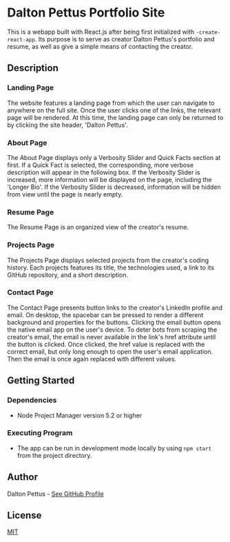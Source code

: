 # Dalton Pettus Portfolio Site

This is a webapp built with React.js after being first initialized with `-create-react-app`. Its purpose is to serve as creator Dalton Pettus's portfolio and resume, as well as give a simple means of contacting the creator.

## Description

### Landing Page

The website features a landing page from which the user can navigate to anywhere on the full site. Once the user clicks one of the links, the relevant page will be rendered. At this time, the landing page can only be returned to by clicking the site header, 'Dalton Pettus'.

### About Page

The About Page displays only a Verbosity Slider and Quick Facts section at first. If a Quick Fact is selected, the corresponding, more verbose description will appear in the following box. If the Verbosity Slider is increased, more information will be displayed on the page, including the 'Longer Bio'. If the Verbosity Slider is decreased, information will be hidden from view until the page is nearly empty.

### Resume Page

The Resume Page is an organized view of the creator's resume.

### Projects Page

The Projects Page displays selected projects from the creator's coding history. Each projects features its title, the technologies used, a link to its GitHub repository, and a short description.

### Contact Page

The Contact Page presents button links to the creator's LinkedIn profile and email. On desktop, the spacebar can be pressed to render a different background and properties for the buttons. Clicking the email button opens the native email app on the user's device. To deter bots from scraping the creator's email, the email is never available in the link's href attribute until the button is clicked. Once clicked, the href value is replaced with the correct email, but only long enough to open the user's email application. Then the email is once again replaced with different values.

## Getting Started

### Dependencies

- Node Project Manager version 5.2 or higher

### Executing Program

- The app can be run in development mode locally by using `npm start` from the project directory.

## Author

Dalton Pettus - [See GitHub Profile](https://github.com/Daltraxx)

## License

[MIT](https://choosealicense.com/licenses/mit/)